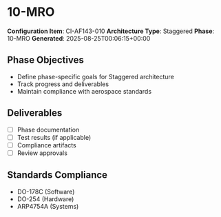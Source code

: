 # 10-MRO

**Configuration Item**: CI-AF143-010
**Architecture Type**: Staggered
**Phase**: 10-MRO
**Generated**: 2025-08-25T00:06:15+00:00

## Phase Objectives
- Define phase-specific goals for Staggered architecture
- Track progress and deliverables
- Maintain compliance with aerospace standards

## Deliverables
- [ ] Phase documentation
- [ ] Test results (if applicable)
- [ ] Compliance artifacts
- [ ] Review approvals

## Standards Compliance
- DO-178C (Software)
- DO-254 (Hardware)
- ARP4754A (Systems)
